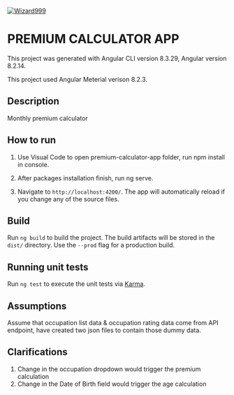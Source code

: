 [![Wizard999](https://circleci.com/gh/wizard999/premium-calculator-app.svg?style=svg)](https://app.circleci.com/pipelines/github/wizard999)
# PREMIUM CALCULATOR APP

This project was generated with Angular CLI version 8.3.29, Angular version 8.2.14.

This project used Angular Meterial verison 8.2.3.

## Description

Monthly premium calculator

## How to run

1. Use Visual Code to open premium-calculator-app folder, run npm install in console.

2. After packages installation finish, run ng serve.

3. Navigate to `http://localhost:4200/`. The app will automatically reload if you change any of the source files.


## Build

Run `ng build` to build the project. The build artifacts will be stored in the `dist/` directory. Use the `--prod` flag for a production build.

## Running unit tests

Run `ng test` to execute the unit tests via [Karma](https://karma-runner.github.io).

## Assumptions

Assume that occupation list data & occupation rating data come from API endpoint, have created two json files to contain those dummy data.

## Clarifications

1. Change in the occupation dropdown would trigger the premium calculation
2. Change in the Date of Birth field would trigger the age calculation
